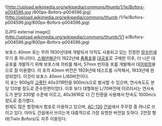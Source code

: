 ![http://upload.wikimedia.org/wikipedia/commons/thumb/1/1e/Bofors-p004596.jpg
/800px-Bofors-p004596.jpg](http://upload.wikimedia.org/wikipedia/commons/thumb
/1/1e/Bofors-p004596.jpg/800px-Bofors-p004596.jpg)

[[JPG external image]](http://upload.wikimedia.org/wikipedia/commons/thumb/1/1
e/Bofors-p004596.jpg/800px-Bofors-p004596.jpg)

보포스 40mm 포는 무려 1930년대에 개발되서 아직도 사용되고 있는 진정한
[장수만세](%EC%9E%A5%EC%88%98%EB%A7%8C%EC%84%B8.md) 무기 중 하나이다. [스웨덴해군](%EC%8A%A4%EC%9B%A8%EB%8D%B4%20%ED%95%B4%EA%B5%B0.md)이 1922년에 [폼폼포](%ED%8F%BC%ED%8F%BC%20%ED%8F%AC.md)를
[대공포](%EB%8C%80%EA%B3%B5%ED%8F%AC.md)로 구매한 이후, 더 나은 대공포를 개발하기 위해 보포스에 의뢰를
해서, 57mm 반자동 포를 개발해서 대[어뢰정](%EC%96%B4%EB%A2%B0%EC%A0%95.md)용으로 잘 이용했다. 이 포의
40mm 버전은 1929년에 테스트를 시작해서, 1933년에 완성되었다. 이것이 보포스 40mm L/60버전이다.  
이 포는 900g의 [고폭탄](%EA%B3%A0%ED%8F%AD%ED%83%84.md) 40x311R탄을 900m/s으로 발사할 수
있으며, 연사속도도 분당 120발 정도로 준수한편이었다. 이후 보다 대형화된 L/70버전에 이르러서는 연사속도가 분당 330발 수준에
이르고, 40x361R로 더 긴 탄환을 사용해서 탄속도 1000m/s정도로 증가했다.  
현재도 많은 함정에서 함포로 이용하고 있으며, [AC-130](AC-130.md)
[건쉽](%EA%B1%B4%EC%89%BD.md)에서 주무장 중 하나로 쓰이고 있다. 아마도 건쉽에서 쓰이는게 대중적으로 가장 유명한
버전일 듯하다. 2연장 형태(Twin Bofors)도 자주 이용된다.

